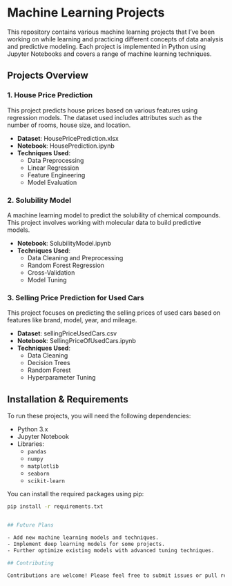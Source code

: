 # Machine Learning Projects

This repository contains various machine learning projects that I’ve been working on while learning and practicing different concepts of data analysis and predictive modeling. Each project is implemented in Python using Jupyter Notebooks and covers a range of machine learning techniques.

## Projects Overview

### 1. House Price Prediction
This project predicts house prices based on various features using regression models. The dataset used includes attributes such as the number of rooms, house size, and location.
- **Dataset**: HousePricePrediction.xlsx
- **Notebook**: HousePrediction.ipynb
- **Techniques Used**:
  - Data Preprocessing
  - Linear Regression
  - Feature Engineering
  - Model Evaluation

### 2. Solubility Model
A machine learning model to predict the solubility of chemical compounds. This project involves working with molecular data to build predictive models.
- **Notebook**: SolubilityModel.ipynb
- **Techniques Used**:
  - Data Cleaning and Preprocessing
  - Random Forest Regression
  - Cross-Validation
  - Model Tuning

### 3. Selling Price Prediction for Used Cars
This project focuses on predicting the selling prices of used cars based on features like brand, model, year, and mileage.
- **Dataset**: sellingPriceUsedCars.csv
- **Notebook**: SellingPriceOfUsedCars.ipynb
- **Techniques Used**:
  - Data Cleaning
  - Decision Trees
  - Random Forest
  - Hyperparameter Tuning

## Installation & Requirements

To run these projects, you will need the following dependencies:
- Python 3.x
- Jupyter Notebook
- Libraries:
  - `pandas`
  - `numpy`
  - `matplotlib`
  - `seaborn`
  - `scikit-learn`

You can install the required packages using pip:

```bash
pip install -r requirements.txt


## Future Plans

- Add new machine learning models and techniques.
- Implement deep learning models for some projects.
- Further optimize existing models with advanced tuning techniques.
  
## Contributing

Contributions are welcome! Please feel free to submit issues or pull requests.
